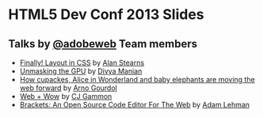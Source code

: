 # HTML5 Dev Conf 2013 Slides

## Talks by [@adobeweb](http://twitter.com/adobeweb) Team members

- [Finally! Layout in CSS](http://adobe-webplatform.github.io/html5devconf-2013/FinallyCSSLayoutTalk/) by [Alan Stearns](http://twitter.com/alanstearns)
- [Unmasking the GPU](http://nimbu.in/html5devconf-oct/) by [Divya Manian](http://twitter.com/divya)
- [How cupackes, Alice in Wonderland and baby elephants are moving the web forward](http://arno.org/20131023/) by [Arno Gourdol](http://twitter.com/arnog)
- [Web + Wow](http://slides.cjgammon.com/13-10-web-wow/) by [CJ Gammon](http://twitter.com/cjgammon)
- [Brackets: An Open Source Code Editor For The Web](http://dev.brackets.io/preso/intro) by [Adam Lehman](http://twitter.com/adrocknaphobia)

